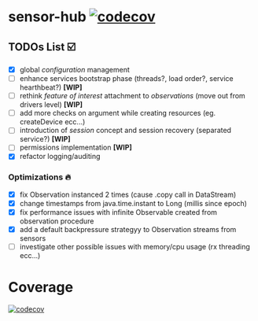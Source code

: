 # sensor-hub [![codecov](https://codecov.io/gh/mvenditto/sensor-hub/branch/master/graph/badge.svg?token=Nj3INWZgrw)](https://codecov.io/gh/mvenditto/sensor-hub)

## TODOs List :ballot_box_with_check:
- [x] global *configuration* management
- [ ] enhance services bootstrap phase (threads?, load order?, service hearthbeat?) **[WIP]**
- [ ] rethink *feature of interest* attachment to *observations* (move out from drivers level) **[WIP]**
- [ ] add more checks on argument while creating resources (eg. createDevice ecc...) 
- [ ] introduction of *session* concept and session recovery (separated service?) **[WIP]**
- [ ] permissions implementation **[WIP]**
- [x] refactor logging/auditing

### Optimizations :fire:
- [x] fix Observation instanced 2 times (cause .copy call in DataStream)
- [x] change timestamps from java.time.instant to Long (millis since epoch)
- [x] fix performance issues with infinite Observable created from observation procedure
- [x] add a default backpressure strategyy to Observation streams from sensors
- [ ] investigate other possible issues with memory/cpu usage (rx threading ecc...)

# Coverage

[![codecov](https://codecov.io/gh/mvenditto/sensor-hub/branch/master/graphs/icicle.svg?token=Nj3INWZgrw)](https://codecov.io/gh/mvenditto/sensor-hub/branch/master/graphs/icicle.svg?token=Nj3INWZgrw)
